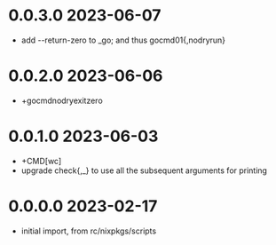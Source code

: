 0.0.3.0 2023-06-07
==================
- add --return-zero to _go; and thus gocmd01{,nodryrun}

0.0.2.0 2023-06-06
==================
- +gocmdnodryexitzero

0.0.1.0 2023-06-03
==================
- +CMD[wc]
- upgrade check{,_} to use all the subsequent arguments for printing

0.0.0.0 2023-02-17
==================
- initial import, from rc/nixpkgs/scripts
